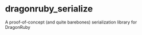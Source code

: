 # dragonruby_serialize

A proof-of-concept (and quite barebones) serialization library for DragonRuby
